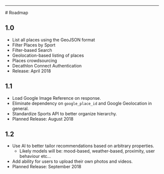 <hr class="hr-section-sep">
# Roadmap

## 1.0
  * List all places using the GeoJSON format
  * Filter Places by Sport
  * Filter-based Search
  * Geolocation-based listing of places
  * Places crowdsourcing
  * Decathlon Connect Authentication
  * Release: April 2018

## 1.1
  * Load Google Image Reference on response.
  * Eliminate dependency on `google_place_id` and Google Geolocation in general.
  * Standardize Sports API to better organize hierarchy.
  * Planned Release: August 2018

## 1.2
  * Use AI to better tailor recommendations based on arbitrary properties.
      * Likely models will be: mood-based, weather-based, proximity, user
          behaviour etc...
  * Add ability for users to upload their own photos and videos.
  * Planned Release: September 2018
